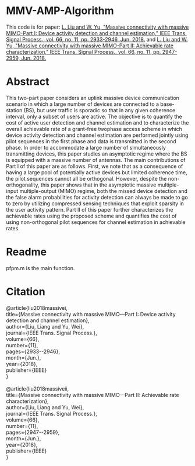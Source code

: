 # MMV-AMP-Algorithm
This code is for paper: [L. Liu and W. Yu, "Massive connectivity with massive MIMO-Part I: Device activity detection and channel estimation," IEEE Trans. Signal Process., vol. 66, no. 11, pp. 2933-2946, Jun. 2018.](https://ieeexplore.ieee.org/document/8323218) and [L. Liu and W. Yu, "Massive connectivity with massive MIMO-Part II: Achievable rate characterization," IEEE Trans. Signal Process., vol. 66, no. 11, pp. 2947-2959, Jun. 2018.](https://ieeexplore.ieee.org/document/8320821)
# Abstract
This two-part paper considers an uplink massive device communication scenario in which a large number of devices are connected to a base-station (BS), but user traffic is sporadic so that in any given coherence interval, only a subset of users are active. The objective is to quantify the cost of active user detection and channel estimation and to characterize the overall achievable rate of a grant-free twophase access scheme in which device activity detection and channel estimation are performed jointly using pilot sequences in the first phase and data is transmitted in the second phase. In order to accommodate a large number of simultaneously transmitting devices, this paper studies an asymptotic regime where the BS is equipped with a massive number of antennas. The main contributions of Part I of this paper are as follows. First, we note that as a consequence of having a large pool of potentially active devices but limited coherence time, the pilot sequences cannot all be orthogonal. However, despite the non-orthogonality, this paper shows that in the asymptotic massive multiple-input multiple-output (MIMO) regime, both the missed device detection and the false alarm probabilities for activity detection can always be made to go to zero by utilizing compressed sensing techniques that exploit sparsity in the user activity pattern. Part II of this paper further characterizes the achievable rates using the proposed scheme and quantifies the cost of using non-orthogonal pilot sequences for channel estimation in achievable rates.
# Readme
pfpm.m is the main function.
# Citation
@article{liu2018massivei,<br> 
  title={Massive connectivity with massive MIMO—Part I: Device activity detection and channel estimation},<br> 
  author={Liu, Liang and Yu, Wei},<br> 
  journal={IEEE Trans. Signal Process.},<br> 
  volume={66},<br> 
  number={11},<br> 
  pages={2933--2946},<br> 
  month={Jun.},<br>
  year={2018},<br> 
  publisher={IEEE}<br> 
}<br> 
<br> 
@article{liu2018massiveii,<br> 
  title={Massive connectivity with massive MIMO—Part II: Achievable rate characterization},<br> 
  author={Liu, Liang and Yu, Wei},<br> 
  journal={IEEE Trans. Signal Process.},<br> 
  volume={66},<br> 
  number={11},<br> 
  pages={2947--2959},<br> 
  month={Jun.},<br>
  year={2018},<br> 
  publisher={IEEE}<br> 
}<br> 
